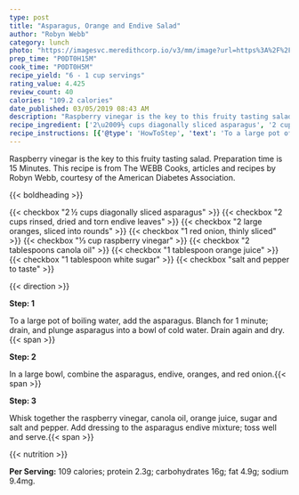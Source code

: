 ```yaml
---
type: post
title: "Asparagus, Orange and Endive Salad"
author: "Robyn Webb"
category: lunch
photo: "https://imagesvc.meredithcorp.io/v3/mm/image?url=https%3A%2F%2Fimages.media-allrecipes.com%2Fuserphotos%2F634061.jpg"
prep_time: "P0DT0H15M"
cook_time: "P0DT0H5M"
recipe_yield: "6 - 1 cup servings"
rating_value: 4.425
review_count: 40
calories: "109.2 calories"
date_published: 03/05/2019 08:43 AM
description: "Raspberry vinegar is the key to this fruity tasting salad.  Preparation time is 15 Minutes.  This recipe is from The WEBB Cooks, articles and recipes by Robyn Webb, courtesy of the American Diabetes Association."
recipe_ingredient: ['2\u2009½ cups diagonally sliced asparagus', '2 cups rinsed, dried and torn endive leaves', '2 large  oranges, sliced into rounds', '1 red onion, thinly sliced', '⅓ cup raspberry vinegar', '2 tablespoons canola oil', '1 tablespoon orange juice', '1 tablespoon white sugar', 'salt and pepper to taste']
recipe_instructions: [{'@type': 'HowToStep', 'text': 'To a large pot of boiling water, add the asparagus. Blanch for 1 minute; drain, and plunge asparagus into a bowl of cold water. Drain again and dry.\n'}, {'@type': 'HowToStep', 'text': 'In a large bowl, combine the asparagus, endive, oranges, and red onion.\n'}, {'@type': 'HowToStep', 'text': 'Whisk together the raspberry vinegar, canola oil, orange juice, sugar and salt and pepper. Add dressing to the asparagus endive mixture; toss well and serve.\n'}]
---
```


Raspberry vinegar is the key to this fruity tasting salad.  Preparation time is 15 Minutes.  This recipe is from The WEBB Cooks, articles and recipes by Robyn Webb, courtesy of the American Diabetes Association. 

{{< boldheading >}}

{{< checkbox "2 ½ cups diagonally sliced asparagus" >}}
{{< checkbox "2 cups rinsed, dried and torn endive leaves" >}}
{{< checkbox "2 large  oranges, sliced into rounds" >}}
{{< checkbox "1  red onion, thinly sliced" >}}
{{< checkbox "⅓ cup raspberry vinegar" >}}
{{< checkbox "2 tablespoons canola oil" >}}
{{< checkbox "1 tablespoon orange juice" >}}
{{< checkbox "1 tablespoon white sugar" >}}
{{< checkbox "salt and pepper to taste" >}}


{{< direction >}}

**Step: 1**

To a large pot of boiling water, add the asparagus. Blanch for 1 minute; drain, and plunge asparagus into a bowl of cold water. Drain again and dry.{{< span >}}

**Step: 2**

In a large bowl, combine the asparagus, endive, oranges, and red onion.{{< span >}}

**Step: 3**

Whisk together the raspberry vinegar, canola oil, orange juice, sugar and salt and pepper. Add dressing to the asparagus endive mixture; toss well and serve.{{< span >}}

{{< nutrition >}}

**Per Serving:** 109 calories; protein 2.3g; carbohydrates 16g; fat 4.9g; sodium 9.4mg.